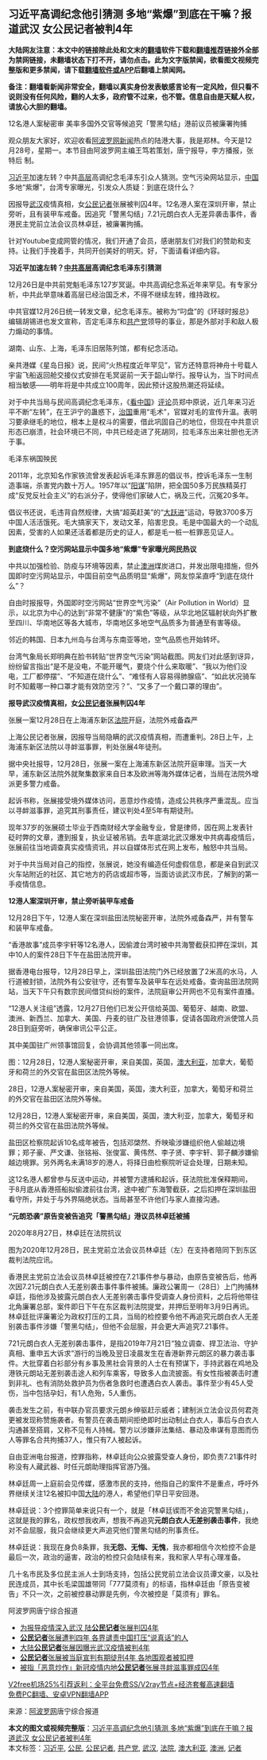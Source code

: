  <h2>习近平高调纪念他引猜测 多地“紫爆”到底在干嘛？报道武汉 女公民记者被判4年</h2> <p class="notice"><b>大陆网友注意：本文中的链接除此处和文末的<a href="https://github.com/bannedbook/fanqiang" >翻墙</a>软件下载和<a href="https://github.com/killgcd/justmysocks/blob/master/README.md">翻墙推荐</a>链接外全部为禁网链接，未翻墙状态下打不开，请勿点击。此为文字版禁闻，欲看图文视频完整版和更多禁闻，请下载<a href="https://github.com/bannedbook/fanqiang">翻墙软件或APP</a>后翻墙上禁闻网。</p><p>备注：翻墙看新闻非常安全，翻墙以真实身份发表敏感言论有一定风险，但只看不说则没有任何风险，翻的人太多，政府管不过来，也不管。信息自由是天赋人权，请放心大胆的翻墙。</b></p>  <div class="entry"> <p id="summary">12名港人案秘密审 美率多国外交官等候追究「警黑勾结」港前议员被廉署拘捕</p> <p>观众朋友大家好，欢迎收看<span class='wp_keywordlink_affiliate'><a href="https://www.aboluowang.com/" title="阿波罗网" target="_blank">阿波罗网</a></span><span class='wp_keywordlink_affiliate'><a href="https://www.bannedbook.org/" title="新闻">新闻</a></span>热点的陆港大事，我是郑林。今天是12月28号，星期一。本节目由阿波罗网主编王笃若策划，唐宁报导，李方播报，张特后 制。</p> <p><a href="https://www.bannedbook.org/bnews/tag/%e4%b9%a0%e8%bf%91%e5%b9%b3/" class="st_tag internal_tag" rel="tag" title="标签 习近平 下的日志">习近平</a>加速左转？中共<span class='wp_keywordlink_affiliate'><a href="https://www.bannedbook.org/bnews/ccpdope/" title="中共高层内幕" target="_blank">高层</a></span>高调纪念毛泽东引众人猜测。空气污染网站显示，<span class='wp_keywordlink_affiliate'><a href="https://www.bannedbook.org/" title="中国" target="_blank">中国</a></span>多地“紫爆”，台湾专家曝光，引发众人质疑：到底在烧什么？</p> <p>因报导<a href="https://www.bannedbook.org/bnews/tag/%e6%ad%a6%e6%b1%89/" class="st_tag internal_tag" rel="tag" title="标签 武汉 下的日志">武汉</a>疫情真相，女<a href="https://www.bannedbook.org/bnews/tag/%e5%85%ac%e6%b0%91/" class="st_tag internal_tag" rel="tag" title="标签 公民 下的日志">公民</a><a href="https://www.bannedbook.org/bnews/tag/%E8%AE%B0%E8%80%85/" class="st_tag internal_tag" rel="tag" title="标签 记者 下的日志">记者</a>张展被判囚4年。12名港人案在深圳开审，禁止旁听，且有装甲车戒备。因追究「警黑勾结」7.21元朗白衣人无差异袭击事件，香港民主党前立法会议员林卓廷，被廉署拘捕。</p> <p>针对Youtube变成网管的情况，我们开通了会员，感谢朋友们对我们的赞助和支持。让我们手挽着手，共同开创美好的明天。好，下面请看详细内容。</p> <p><strong>习近平加速左转？<span class='wp_keywordlink_affiliate'><a href="https://www.bannedbook.org/bnews/ccpdope/" title="中共高层" target="_blank">中共高层</a></span>高调纪念毛泽东引猜测</strong></p> <p>12月26日是中共前党魁毛泽东127岁冥诞。中共高调纪念系近年来罕见。有专家分析，中共此举意味着高层已经治国乏术，不得不继续左转，维持政权。</p> <p>中共官媒12月26日统一转发文章，纪念毛泽东。被称为“叼盘”的《环球时报总》编辑胡锡进也发文宣称，否定毛泽东和<a href="https://www.bannedbook.org/bnews/tag/%e5%85%b1%e4%ba%a7%e5%85%9a/" class="st_tag internal_tag" rel="tag" title="标签 共产党 下的日志">共产党</a>领导的事业，那是外部对手和敌人极力煽动的事情。</p> <p>湖南、山东、上海，毛泽东旧居陈列馆，都有纪念活动。</p> <p>亲共港媒《星岛日报》说，民间“火热程度近年罕见”，官方还特意将神舟十号载人宇宙飞船返回舱交接仪式安排在毛冥诞前一天于韶山举行。报导认为，当下时间点相当敏感——明年将是中共成立100周年，因此预计这股热潮还将延续。</p> <p>对于中共当局与民间高调纪念毛泽东，《<span class='wp_keywordlink_affiliate'><a href="https://www.secretchina.com/" title="看中国" target="_blank">看中国</a></span>》<span class='wp_keywordlink_affiliate'><a href="https://www.bannedbook.org/bnews/comments/" title="新闻评论" target="_blank">评论</a></span>员郑中原说，近几年来习近平不断“左转”，在王沪宁的蛊惑下，<span class='wp_keywordlink'><a href="https://www.bannedbook.org/forum24/topic8925.html" title="《治国大道》" target="_blank">治国</a></span>重用“毛术”，官媒对毛的宣传升温。表明习要承继毛的地位，根本上是权斗的需要，借此巩固自己的地位，但现在中共意识形态已崩溃，社会环境已不同，中共已经走进了死胡同，拉毛泽东出来壮胆也无济于事。</p> <p>毛泽东祸国殃民</p>  <p>2011年，北京知名作家铁流曾发表起诉毛泽东罪恶的倡议书，控诉毛泽东一生制造事端，杀害党内数十万人。1957年以“<span class='wp_keywordlink'><a href="https://www.bannedbook.org/forum2/topic121.html" title="《阳谋》" target="_blank">阳谋</a></span>”陷阱，把全国50多万民族精英打成“反党反社会主义”的右派分子，使得他们家破人亡，祸及三代，沉冤20多年。</p> <p>倡议书还说，毛违背自然规律，大搞“超英赶美”的“<span class='wp_keywordlink'><a href="https://www.bannedbook.org/forum2/topic242.html" title="大跃进亲历记" target="_blank">大跃进</a></span>”运动，导致3700多万中国人活活饿死。毛大搞家天下，发动文革，陷害忠良。毛是中国最大的一个动乱因素，受害的人如果还活着都是历史的证人，都是毛一桩一桩罪恶见证人。</p> <p><strong>到底烧什么？空污网站显示中国多地“紫爆”专家曝光网民热议</strong></p> <p>中共以加强检验、防疫与环境等因素，禁止<a href="https://www.bannedbook.org/bnews/tag/%e6%be%b3%e6%b4%b2/" class="st_tag internal_tag" rel="tag" title="标签 澳洲 下的日志">澳洲</a>煤炭进口，并发出限电措施，但外国即时空污网站显示，中国目前空气品质明显“紫爆”，网友惊呆直呼“到底在烧什么”？</p> <p>自由时报报导，外国即时空污网站“世界空气污染”（Air Pollution in World）显示，以北京为中心的达到“非常不健康”的“紫色”等级，从华北地区辐射状向外扩散至四川、华南地区等各大城市，华南地区多地空气品质多为普通至有害等级。</p> <p>邻近的韩国、日本九州岛与台湾与东南亚等地，空气品质也开始转坏。</p> <p>台湾气象局长郑明典在脸书转贴“世界空气污染”网站截图。网友们对此感到讶异，纷纷留言指出“是不是没电，不能开暖气，要烧个什么来取暖”、“我以为他们没电，工厂都停摆”、“不知道在烧什么”、“难怪有人容易得肺腺癌”、“如此状况骑车时不知戴哪一种口罩才能有效防空污？”、“又多了一个戴口罩的理由”。</p> <p><strong>报导武汉疫情真相，女<a href="https://www.bannedbook.org/bnews/tag/%E5%85%AC%E6%B0%91%E8%AE%B0%E8%80%85/" class="st_tag internal_tag" rel="tag" title="标签 公民记者 下的日志">公民记者</a>张展判囚4年</strong></p> <p>张展一案12月28日在上海浦东新区<a href="https://www.bannedbook.org/bnews/tag/%e6%b3%95%e9%99%a2/" class="st_tag internal_tag" rel="tag" title="标签 法院 下的日志">法院</a>开庭，法院外戒备森严</p> <p>上海公民记者张展，因报导当局隐瞒的武汉疫情真相，而遭重判。28日上午，上海浦东新区法院以寻衅滋事罪，判处张展4年徒刑。</p> <p>据中央社报导，12月28日，张展一案在上海浦东新区法院开庭审理。当天一大早，浦东新区法院外就聚集数家来自日本及欧洲等海外媒体记者，当局在法院外增派更多警力戒备。</p> <p>起诉书称，张展接受境外媒体访问，恶意炒作疫情，造成公共秩序严重混乱。应当以寻衅滋事罪，追究其刑事责任，建议判处4至5年有期徒刑。</p>  <p>现年37岁的张展硕士毕业于西南财经大学金融专业，曾是律师，因在网上发表针砭时弊的文章，遭到报复，执业证被吊销。去年底湖北武汉爆发中共病毒疫情后，张展前往当地调查真实疫情资讯，并以自媒体形式在网上发布，触怒中共当局。</p> <p>对于中共当局对自己的指控，张展说，她没有编造任何虚假信息，都是亲自到武汉火车站附近的社区、其它地方的药店或超市等，当面访谈武汉市民，了解到的第一手疫情信息。</p> <p><strong>12港人案深圳开审，禁止旁听装甲车戒备</strong></p> <p>12月28日下午，12港人案在深圳盐田法院秘密开审，法院外戒备森严，并有警车和装甲车戒备。</p> <p>“香港故事”成员李宇轩等12名港人，因偷渡台湾时被中共海警截获扣押在深圳，其中10人的案件28日下午在盐田法院开审。</p> <p>据香港电台报导，12月28日早上，深圳盐田法院门外已经放置了2米高的水马，人行道被封锁，法院外有公安驻守，还有警车及装甲车在远处戒备。查询盐田法院网站，当天下午只有数宗民间借贷纠纷的案件，法院庭审公开网也不见有案件直播。</p> <p>“12港人关注组”透露，12月27日他们已发公开信给英国、葡萄牙、越南、欧盟、澳洲、新西兰、加拿大、美国、丹麦的驻广及驻港领事，促请各国政府派使馆人员28日到庭旁听，确保审讯公平公正。</p> <p>其中美国驻广州领事馆回复，会协调其他领事一同出席。</p> <p>图：12月28日，12港人案秘密开审，来自美国，英国，<a href="https://www.bannedbook.org/bnews/tag/%e6%be%b3%e5%a4%a7%e5%88%a9%e4%ba%9a/" class="st_tag internal_tag" rel="tag" title="标签 澳大利亚 下的日志">澳大利亚</a>，加拿大，葡萄牙和荷兰的外交官在盐田区法院外等候。</p> <p>28日，12港人案秘密开审，来自美国，英国，澳大利亚，加拿大，葡萄牙和荷兰的外交官在盐田区法院外等候。</p> <p>12月28日，12港人案秘密开审，来自美国，英国，澳大利亚，加拿大，葡萄牙和荷兰的外交官在盐田法院外等候。</p> <p>盐田区检察院起诉10名成年被告，包括邓棨然、乔映瑜涉嫌组织他人偷越边境罪；郑子豪、严文谦、张铭裕、张俊富、黄伟然、李子贤、李宇轩、郭子麟涉嫌偷越边境罪。另外两名未满18岁的港人，将择日由检察院听证会处理，日期未知。</p>  <p>这12名港人都曾参与反送中运动，并被警方逮捕和起诉，获法院批准保释期间，于8月底从香港搭船拟偷渡前往台湾，途中被广东海警截获，之后扣押在深圳盐田看守所，并处于与外界隔绝状态。当局甚至不许他们与家人直接沟通。</p> <p><strong>“元朗恐袭”原告变被告追究「警黑勾结」港议员林卓廷被捕</strong></p> <p>2020年8月27日，林卓廷在法院抗议</p> <p>图为2020年12月28日，民主党前立法会议员林卓廷（左）在支持者陪同下到东区裁判法院应讯。</p> <p>香港民主党前立法会议员林卓廷被控在7.21事件参与暴动，由原告变被告后，他再次因7.21元朗白衣人无差别袭击事件事件被捕。廉政公署周一（28日）上门拘捕林卓廷，指他涉及披露元朗白衣人无差别袭击事件受调查人身份资料，之后将他带往北角廉署总部，案件即日下午在东区裁判法院提堂，并押后至明年3月9日再讯。林卓廷批评廉署沦为政权打压的工具，当局的检控要令他不再追究元朗白衣人无差别袭击事件涉嫌「警黑勾结」，但他不会屈服，并会更大声追究7.21事件。</p> <p>721元朗白衣人无差别袭击事件，是指2019年7月21日“独立调查、捍卫法治、守护真相、重申五大诉求”游行的当晚及翌日凌晨发生在香港新界元朗区的暴力袭击事件。大批穿着白衫部分有乡事及黑社会背景的人士在有预谋下，手持武器在鸡地及港铁元朗站无差别袭击途人和列车乘客，导致多人血流披面。有女性指被袭击时遭到非礼、也有消防处救护员为伤者急救时也遭遇白衣人袭击。事件至少有45人受伤，当中包括孕妇，有1人危殆，5人重伤。</p> <p>袭击发生之前，有中联办官员要求元朗乡绅驱赶示威者；建制派立法会议员何君尧更被发现称赞施袭者。有警员在袭击期间拒绝即时出动制止白衣人，事后与白衣人沟通甚至搭肩，又称不见有人持械。警方以涉嫌非法集结、暴动及串谋有意图而伤人等罪名合共拘捕37人，惟只有7人被起诉。</p> <p>自由亚洲电台报道，控罪指称，林卓廷向公众披露受查人身份，即负责7.21事件时称没有人藏武器、时任元朗助理指挥官游乃强。</p> <p>林卓廷周一上庭前会见传媒，感激市民的支持，他指自己的案件不是重点，呼吁外界继续关注12名被扣中国<span class='wp_keywordlink_affiliate'><a href="https://www.bannedbook.org/" title="大陆" target="_blank">大陆</a></span>的港人，希望他们早日平安回港。</p> <p>林卓廷说：3个控罪简单来说只有一个，就是「林卓廷锲而不舍追究警黑勾结」，这就是我的罪名，政权想我收声，想我不再追究<strong>元朗白衣人无差别袭击事件</strong>，我绝对不会屈服，我只会继续更大声追究他们警黑勾结的刑事责任。</p> <p>林卓廷说：我现在身负8条罪，我<strong>无怨、无悔、无愧</strong>，我亦都相信今次检控不会是最后一次，政治的逼害，政治的检控只会陆续有来，我和家人早有心理准备。</p> <p>几十名市民及多位民主派人士到场支持，包括公民党前立法会议员谭文豪，以及社民连成员，其中长毛梁国雄带同「777莫须有」的标语，指林卓廷由「原告变被告」不只一次，之前被控暴动罪是先例，今次被控是「莫须有」罪名。</p>  <p>阿波罗网唐宁综合报道</p> <ul class='op-related-articles' title='相关阅读'> <li><a href='https://www.bannedbook.org/bnews/taiwannews/20201229/1456718.html' target='_blank'>为报导疫情深入武汉 陆<b>公民记者</b>张展判囚4年</a></li> <li><a href='https://www.bannedbook.org/bnews/headline/20201228/1456610.html' target='_blank'><b>公民记者</b>张展遭判四年 各界谴责中国打压“说真话”的人</a></li> <li><a href='https://www.bannedbook.org/bnews/cbnews/20201228/1456603.html' target='_blank'>大陆<b>公民记者</b>张展因曝光武汉疫情被判4年</a></li> <li><a href='https://www.bannedbook.org/bnews/renquan/xgmyd/20201228/1456544.html' target='_blank'><b>公民记者</b>张展被当庭宣判有期徒刑4年 各地围观者被扣押</a></li> <li><a href='https://www.bannedbook.org/bnews/baitai/20201228/1456538.html' target='_blank'>被指「恶意炒作」新冠疫情内地<b>公民记者</b>张展寻衅滋事罪成囚4年</a></li> </ul> <p class="texttj"> <a href="https://www.bannedbook.org/forum23/topic22702.html" target="_blank">V2free机场25%引荐返利：全平台免费SS/V2ray节点+经济套餐高速翻墙</a><br/> <a href="https://github.com/bannedbook/fanqiang/wiki/%E7%A6%81%E9%97%BB%E7%BD%91%E5%AE%89%E5%8D%93%E7%BF%BB%E5%A2%99%E6%96%B0%E9%97%BBAPP" target="_blank">免费PC翻墙、安卓VPN翻墙APP</a></p><p> 来源：<a href="https://www.aboluowang.com/2020/1229/1539199.html" target="_blank">阿波罗网</a>唐宁综合报道 </p><a name='sharetosocial'></a>       <div><b>本文的图文或视频完整版</b>：<a href='https://www.bannedbook.org/bnews/topimagenews/20201229/1456722.html'>习近平高调纪念他引猜测 多地“紫爆”到底在干嘛？报道武汉 女公民记者被判4年</a></div>  </div><!--END ENTRY--> <div class="postfooter"> <div>本文标签：<a href="https://www.bannedbook.org/bnews/tag/%e4%b9%a0%e8%bf%91%e5%b9%b3/" rel="tag">习近平</a>, <a href="https://www.bannedbook.org/bnews/tag/%e5%85%ac%e6%b0%91/" rel="tag">公民</a>, <a href="https://www.bannedbook.org/bnews/tag/%E5%85%AC%E6%B0%91%E8%AE%B0%E8%80%85/" rel="tag">公民记者</a>, <a href="https://www.bannedbook.org/bnews/tag/%e5%85%b1%e4%ba%a7%e5%85%9a/" rel="tag">共产党</a>, <a href="https://www.bannedbook.org/bnews/tag/%e6%ad%a6%e6%b1%89/" rel="tag">武汉</a>, <a href="https://www.bannedbook.org/bnews/tag/%e6%b3%95%e9%99%a2/" rel="tag">法院</a>, <a href="https://www.bannedbook.org/bnews/tag/%e6%be%b3%e5%a4%a7%e5%88%a9%e4%ba%9a/" rel="tag">澳大利亚</a>, <a href="https://www.bannedbook.org/bnews/tag/%e6%be%b3%e6%b4%b2/" rel="tag">澳洲</a>, <a href="https://www.bannedbook.org/bnews/tag/%E8%AE%B0%E8%80%85/" rel="tag">记者</a></div>  </div><!--END POSTFOOTER--> 